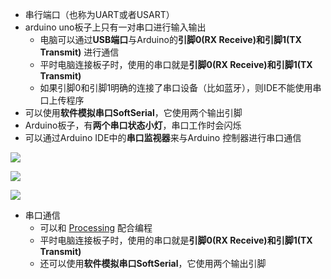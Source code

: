 - 串行端口（也称为UART或者USART）
- arduino uno板子上只有一对串口进行输入输出
	- 电脑可以通过**USB端口**与Arduino的**引脚0(RX Receive)和引脚1(TX Transmit)** 进行通信
	- 平时电脑连接板子时，使用的串口就是**引脚0(RX Receive)和引脚1(TX Transmit)**
	- 如果引脚0和引脚1明确的连接了串口设备（比如蓝牙），则IDE不能使用串口上传程序
- 可以使用**软件模拟串口SoftSerial**，它使用两个输出引脚
- Arduino板子，有**两个串口状态小灯**，串口工作时会闪烁
- 可以通过Arduino IDE中的**串口监视器**来与Arduino 控制器进行串口通信

![](../../photo/Pasted%20image%2020221125165226.png)

![](../../photo/Pasted%20image%2020221125165013.png)

![](../../photo/Pasted%20image%2020221125164956.png)

-  串口通信
	- 可以和 [Processing](../Processing/Processing.md) 配合编程
	- 平时电脑连接板子时，使用的串口就是**引脚0(RX Receive)和引脚1(TX Transmit)**
	-  还可以使用**软件模拟串口SoftSerial**，它使用两个输出引脚
